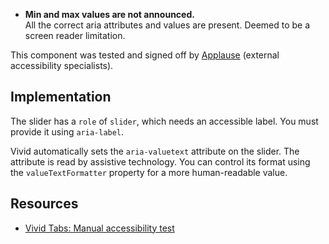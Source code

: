 <vwc-note connotation="warning" headline="Passed with the following exceptions">
  <vwc-icon name="check-solid" slot="icon" connotation="warning" size="0"></vwc-icon> 
  <ul>
    <li><b>Min and max values are not announced.</b><br />All the correct aria attributes and values are present. Deemed to be a screen reader limitation.</li>
  </ul>
  <p>This component was tested and signed off by <a href="https://www.applause.com/">Applause</a> (external accessibility specialists).</p>
</vwc-note>

## Implementation

The slider has a `role` of `slider`, which needs an accessible label. You must provide it using `aria-label`.

Vivid automatically sets the `aria-valuetext` attribute on the slider. The attribute is read by assistive technology. You can control its format using the `valueTextFormatter` property for a more human-readable value.

## Resources

- [Vivid Tabs: Manual accessibility test](https://docs.google.com/spreadsheets/d/15J0sHxVUlmjv7HwT2b0gGNJFP_vsjAByzgRP_4oWYKk/edit?gid=1175911860#gid=1175911860)
